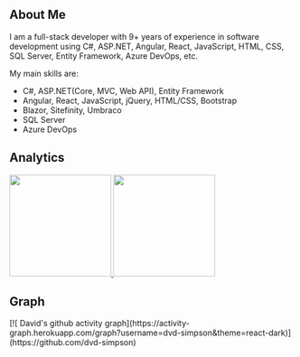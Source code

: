 ## About Me

I am a full-stack developer with 9+ years of experience in software development using C#, ASP.NET, Angular, React, JavaScript, HTML, CSS, SQL Server, Entity Framework, Azure DevOps, etc.

My main skills are:
- C#, ASP.NET(Core, MVC, Web API), Entity Framework
- Angular, React, JavaScript, jQuery, HTML/CSS, Bootstrap
- Blazor, Sitefinity, Umbraco
- SQL Server
- Azure DevOps

## Analytics
<p>
<a href="https://github.com/dvd-simpson">
  <img height="180em" src="https://github-readme-stats-eight-theta.vercel.app/api?username=smiledev1230&show_icons=true&theme=algolia&include_all_commits=true&count_private=true"/>
  <img height="180em" src="https://github-readme-stats-eight-theta.vercel.app/api/top-langs/?username=dvd-simpson&layout=compact&langs_count=8&theme=algolia"/>
</a>
</p>

## Graph
<p>
[![ David's github activity graph](https://activity-graph.herokuapp.com/graph?username=dvd-simpson&theme=react-dark)](https://github.com/dvd-simpson)
</p>
